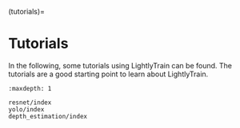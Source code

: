 (tutorials)=

# Tutorials

In the following, some tutorials using LightlyTrain can be found. The tutorials are a good starting point to learn about LightlyTrain.

```{toctree}
:maxdepth: 1

resnet/index
yolo/index
depth_estimation/index
```
